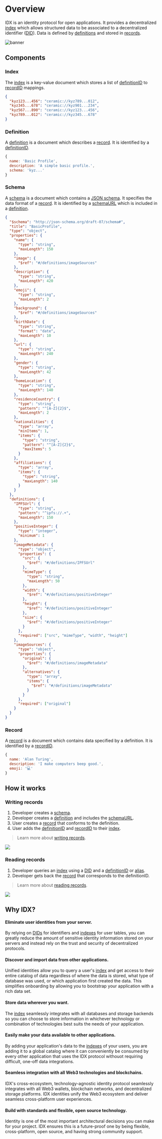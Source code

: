 # Overview

IDX is an identity protocol for open applications. It provides a decentralized [index](#index) which allows structured data to be associated to a decentralized identifier ([DID](glossary.md#did)). Data is defined by [definitions](#definition) and stored in [records](#record).

![banner](../images/idx-simple.png)

## **Components**

### Index

The [index](glossary.md#index) is a key-value document which stores a list of [definitionID](glossary.md#definitionid) to [recordID](glossary.md#recordid) mappings.

```json
{
  "kyz123...456": "ceramic://kyz789...012",
  "kyz345...678": "ceramic://kyz901...234",
  "kyz567...890": "ceramic://kyz123...456",
  "kyz789...012": "ceramic://kyz345...678"
}
```

### Definition

A [definition](glossary.md#definition) is a document which describes a [record](#record). It is identified by a [definitionID](glossary.md#definitionid).

```js
{
  name: 'Basic Profile',
  description: 'A simple basic profile.',
  schema: 'kyz...'
}
```

### Schema

A [schema](glossary.md#schema) is a document which contains a [JSON schema](https://json-schema.org/). It specifies the data format of a [record](#record). It is identified by a [schemaURL](glossary.md#schemaurl) which is included in a [definition](#definition).

```json
{
  "$schema": "http://json-schema.org/draft-07/schema#",
  "title": "BasicProfile",
  "type": "object",
  "properties": {
    "name": {
      "type": "string",
      "maxLength": 150
    },
    "image": {
      "$ref": "#/definitions/imageSources"
    },
    "description": {
      "type": "string",
      "maxLength": 420
    },
    "emoji": {
      "type": "string",
      "maxLength": 2
    },
    "background": {
      "$ref": "#/definitions/imageSources"
    },
    "birthDate": {
      "type": "string",
      "format": "date",
      "maxLength": 10
    },
    "url": {
      "type": "string",
      "maxLength": 240
    },
    "gender": {
      "type": "string",
      "maxLength": 42
    },
    "homeLocation": {
      "type": "string",
      "maxLength": 140
    },
    "residenceCountry": {
      "type": "string",
      "pattern": "^[A-Z]{2}$",
      "maxLength": 2
    },
    "nationalities": {
      "type": "array",
      "minItems": 1,
      "items": {
        "type": "string",
        "pattern": "^[A-Z]{2}$",
        "maxItems": 5
      }
    },
    "affiliations": {
      "type": "array",
      "items": {
        "type": "string",
        "maxLength": 140
      }
    }
  },
  "definitions": {
    "IPFSUrl": {
      "type": "string",
      "pattern": "^ipfs://.+",
      "maxLength": 150
    },
    "positiveInteger": {
      "type": "integer",
      "minimum": 1
    },
    "imageMetadata": {
      "type": "object",
      "properties": {
        "src": {
          "$ref": "#/definitions/IPFSUrl"
        },
        "mimeType": {
          "type": "string",
          "maxLength": 50
        },
        "width": {
          "$ref": "#/definitions/positiveInteger"
        },
        "height": {
          "$ref": "#/definitions/positiveInteger"
        },
        "size": {
          "$ref": "#/definitions/positiveInteger"
        }
      },
      "required": ["src", "mimeType", "width", "height"]
    },
    "imageSources": {
      "type": "object",
      "properties": {
        "original": {
          "$ref": "#/definitions/imageMetadata"
        },
        "alternatives": {
          "type": "array",
          "items": {
            "$ref": "#/definitions/imageMetadata"
          }
        }
      },
      "required": ["original"]
    }
  }
}
```

### Record

A [record](glossary.md#record) is a document which contains data specified by a definition. It is identified by a [recordID](glossary.md#recordid).

```js
{
  name: 'Alan Turing',
  description: 'I make computers beep good.',
  emoji: '💻'
}
```

## **How it works**

### Writing records

1. Developer creates a [schema](#schema).
1. Developer creates a [definition](#definition) and includes the [schemaURL](glossary.md#schemaurl).
1. User creates a [record](#record) that conforms to the definition.
1. User adds the [definitionID](glossary.md#definitionid) and [recordID](glossary.md#recordid) to their [index](#index).

> Learn more about [writing records](../build/writing.md).

![](../images/idx-explanation.png)

### Reading records

1. Developer queries an [index](#index) using a [DID](glossary.md#did) and a [definitionID](glossary.md#definitionid) or [alias](glossary.md#alias).
1. Developer gets back the [record](#record) that corresponds to the definitionID.

> Learn more about [reading records](../build/reading.md).

![](../images/idx-explanation.png)

## **Why IDX?**

#### **Eliminate user identities from your server.**

By relying on [DIDs](glossary.md#did) for identifiers and [indexes](#index) for user tables, you can greatly reduce the amount of sensitive identity information stored on your servers and instead rely on the trust and security of decentralized protocols.

#### **Discover and import data from other applications.**

Unified identities allow you to query a user's [index](#index) and get access to their entire catalog of data regardless of where the data is stored, what type of database was used, or which application first created the data. This simplifies onboarding by allowing you to bootstrap your application with a rich data set.

#### **Store data wherever you want.**

The [index](#index) seamlessly integrates with all databases and storage backends so you can choose to store information in whichever technology or combination of technologies best suits the needs of your application.

#### **Easily make your data available to other applications.**

By adding your application's data to the [indexes](#index) of your users, you are adding it to a global catalog where it can conveniently be consumed by every other application that uses the IDX protocol withouot requiring difficult, one-off data integrations.

#### **Seamless integration with all Web3 technologies and blockchains.**

IDX's cross-ecosystem, technology-agnostic identity protocol seamlessly integrates with all Web3 wallets, blockchain networks, and decentralized storage platforms. IDX identities unify the Web3 ecosystem and deliver seamless cross-platform user experiences.

#### **Build with standards and flexible, open source technology.**

Identity is one of the most important architectural decisions you can make for your project. IDX ensures this is a future-proof one by being flexible, cross-platform, open source, and having strong community support.
